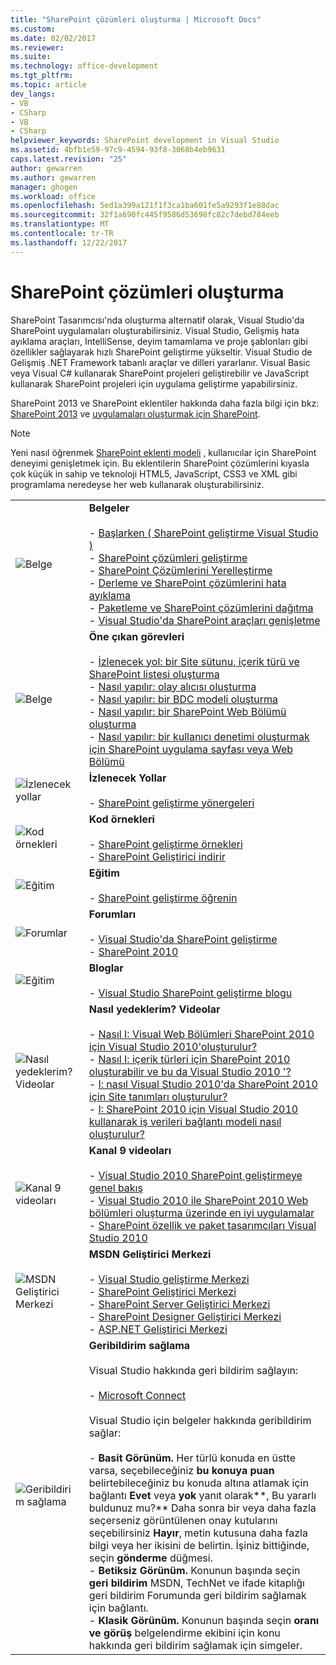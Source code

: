 ```yaml
---
title: "SharePoint çözümleri oluşturma | Microsoft Docs"
ms.custom: 
ms.date: 02/02/2017
ms.reviewer: 
ms.suite: 
ms.technology: office-development
ms.tgt_pltfrm: 
ms.topic: article
dev_langs:
- VB
- CSharp
- VB
- CSharp
helpviewer_keywords: SharePoint development in Visual Studio
ms.assetid: 4bfb1e59-97c9-4594-93f8-3068b4eb9631
caps.latest.revision: "25"
author: gewarren
ms.author: gewarren
manager: ghogen
ms.workload: office
ms.openlocfilehash: 5ed1a399a121f1f3ca1ba601fe5a9293f1e88dac
ms.sourcegitcommit: 32f1a690fc445f9586d53698fc82c7debd784eeb
ms.translationtype: MT
ms.contentlocale: tr-TR
ms.lasthandoff: 12/22/2017
---
```

# <a name="create-sharepoint-solutions"></a>SharePoint çözümleri oluşturma
  SharePoint Tasarımcısı'nda oluşturma alternatif olarak, Visual Studio'da SharePoint uygulamaları oluşturabilirsiniz. Visual Studio, Gelişmiş hata ayıklama araçları, IntelliSense, deyim tamamlama ve proje şablonları gibi özellikler sağlayarak hızlı SharePoint geliştirme yükseltir. Visual Studio de Gelişmiş .NET Framework tabanlı araçlar ve dilleri yararlanır. Visual Basic veya Visual C# kullanarak SharePoint projeleri geliştirebilir ve JavaScript kullanarak SharePoint projeleri için uygulama geliştirme yapabilirsiniz.  
  
 SharePoint 2013 ve SharePoint eklentiler hakkında daha fazla bilgi için bkz: [SharePoint 2013](http://msdn.microsoft.com/library/jj162979.aspx) ve [uygulamaları oluşturmak için SharePoint](http://msdn.microsoft.com/library/office/apps/jj163230%28v=office.15%29.aspx).  
  
> [!NOTE]  
>  Yeni nasıl öğrenmek [SharePoint eklenti modeli](https://msdn.microsoft.com/library/office/fp179930.aspx) , kullanıcılar için SharePoint deneyimi genişletmek için. Bu eklentilerin SharePoint çözümlerini kıyasla çok küçük in sahip ve teknoloji HTML5, JavaScript, CSS3 ve XML gibi programlama neredeyse her web kullanarak oluşturabilirsiniz.  
  
|||  
|-|-|  
|![Belge](../sharepoint/media/vs-icon-documentation.gif "belgeleri")|**Belgeler**<br /><br /> -   [Başlarken &#40; SharePoint geliştirme Visual Studio &#41;](../sharepoint/getting-started-sharepoint-development-in-visual-studio.md)<br />-   [SharePoint çözümleri geliştirme](../sharepoint/developing-sharepoint-solutions.md)<br />-   [SharePoint Çözümlerini Yerelleştirme](../sharepoint/localizing-sharepoint-solutions.md)<br />-   [Derleme ve SharePoint çözümlerini hata ayıklama](../sharepoint/building-and-debugging-sharepoint-solutions.md)<br />-   [Paketleme ve SharePoint çözümlerini dağıtma](../sharepoint/packaging-and-deploying-sharepoint-solutions.md)<br />-   [Visual Studio'da SharePoint araçları genişletme](../sharepoint/extending-the-sharepoint-tools-in-visual-studio.md)|  
|![Belge](../sharepoint/media/vs-icon-documentation.gif "belgeleri")|**Öne çıkan görevleri**<br /><br /> -   [İzlenecek yol: bir Site sütunu, içerik türü ve SharePoint listesi oluşturma](../sharepoint/walkthrough-create-a-site-column-content-type-and-list-for-sharepoint.md)<br />-   [Nasıl yapılır: olay alıcısı oluşturma](../sharepoint/how-to-create-an-event-receiver.md)<br />-   [Nasıl yapılır: bir BDC modeli oluşturma](../sharepoint/how-to-create-a-bdc-model.md)<br />-   [Nasıl yapılır: bir SharePoint Web Bölümü oluşturma](../sharepoint/how-to-create-a-sharepoint-web-part.md)<br />-   [Nasıl yapılır: bir kullanıcı denetimi oluşturmak için SharePoint uygulama sayfası veya Web Bölümü](../sharepoint/how-to-create-a-user-control-for-a-sharepoint-application-page-or-web-part.md)|  
|![İzlenecek yollar](../sharepoint/media/vs-icon-walkthroughs.gif "izlenecek yollar")|**İzlenecek Yollar**<br /><br /> -   [SharePoint geliştirme yönergeleri](../sharepoint/sharepoint-development-walkthroughs.md)|  
|![Kod örnekleri](../sharepoint/media/vs-icon-codesamples.gif "kod örnekleri")|**Kod örnekleri**<br /><br /> -   [SharePoint geliştirme örnekleri](../sharepoint/sharepoint-development-samples.md)<br />-   [SharePoint Geliştirici indirir](http://msdn.microsoft.com/sharepoint/aa905690.aspx)|  
|![Eğitim](../sharepoint/media/vs-icon-training.gif "eğitim")|**Eğitim**<br /><br /> -   [SharePoint geliştirme öğrenin](http://msdn.microsoft.com/sharepoint/aa905692.aspx)|  
|![Forumlar](../sharepoint/media/vs-icon-forums.gif "forumları")|**Forumları**<br /><br /> -   [Visual Studio'da SharePoint geliştirme](http://social.msdn.microsoft.com/Forums/vssharepointdevelopment/threads)<br />-   [SharePoint 2010](http://social.msdn.microsoft.com/Forums/category/sharepoint2010,sharepoint/)|  
|![Eğitim](../sharepoint/media/vs-icon-training.gif "eğitim")|**Bloglar**<br /><br /> -   [Visual Studio SharePoint geliştirme blogu](http://blogs.msdn.com/b/vssharepointtoolsblog/)|  
|![Nasıl yedeklerim? Videolar](../sharepoint/media/vs-icon-howdoivideos.gif "nasıl yedeklerim? Videolar")|**Nasıl yedeklerim? Videolar**<br /><br /> -   [Nasıl I: Visual Web Bölümleri SharePoint 2010 için Visual Studio 2010'oluşturulur?](http://msdn.microsoft.com/vstudio/ff623014.aspx)<br />-   [Nasıl I: içerik türleri için SharePoint 2010 oluşturabilir ve bu da Visual Studio 2010 '?](http://msdn.microsoft.com/vstudio/ff623016.aspx)<br />-   [I: nasıl Visual Studio 2010'da SharePoint 2010 için Site tanımları oluşturulur?](http://msdn.microsoft.com/vstudio/ff623012.aspx)<br />-   [I: SharePoint 2010 için Visual Studio 2010 kullanarak iş verileri bağlantı modeli nasıl oluşturulur?](http://msdn.microsoft.com/vstudio/ff623022.aspx)|  
|![Kanal 9 videoları](../sharepoint/media/vs-icon-channel9videos.gif "kanal 9 videoları")|**Kanal 9 videoları**<br /><br /> -   [Visual Studio 2010 SharePoint geliştirmeye genel bakış](http://channel9.msdn.com/posts/funkyonex/Overview-of-SharePoint-Development-in-Visual-Studio-2010/)<br />-   [Visual Studio 2010 ile SharePoint 2010 Web bölümleri oluşturma üzerinde en iyi uygulamalar](http://channel9.msdn.com/posts/funkyonex/Best-Practices-on-Building-SharePoint-2010-Web-Parts-with-Visual-Studio-2010/)<br />-   [SharePoint özellik ve paket tasarımcıları Visual Studio 2010](http://channel9.msdn.com/posts/funkyonex/SharePoint-Feature-and-Package-Designers-in-Visual-Studio-2010/)|  
|![MSDN Geliştirici Merkezi](../sharepoint/media/vs-icon-msdndevcenter.gif "MSDN Geliştirici Merkezi")|**MSDN Geliştirici Merkezi**<br /><br /> -   [Visual Studio geliştirme Merkezi](http://msdn.microsoft.com/vstudio/default.aspx)<br />-   [SharePoint Geliştirici Merkezi](http://msdn.microsoft.com/sharepoint/default.aspx)<br />-   [SharePoint Server Geliştirici Merkezi](http://msdn.microsoft.com/office/aa905503.aspx)<br />-   [SharePoint Designer Geliştirici Merkezi](http://msdn.microsoft.com/office/bb421303.aspx)<br />-   [ASP.NET Geliştirici Merkezi](http://msdn.microsoft.com/aa336522.aspx)|  
|![Geribildirim sağlama](../sharepoint/media/vs-icon-feedback.gif "geribildirim sağlama")|**Geribildirim sağlama**<br /><br /> Visual Studio hakkında geri bildirim sağlayın:<br /><br /> -   [Microsoft Connect](http://go.microsoft.com/fwlink/?LinkID=150463)<br /><br /> Visual Studio için belgeler hakkında geribildirim sağlar:<br /><br /> -   **Basit Görünüm.** Her türlü konuda en üstte varsa, seçebileceğiniz **bu konuya puan** belirtebileceğiniz bu konuda altına atlamak için bağlantı **Evet** veya **yok** yanıt olarak**, Bu yararlı buldunuz mu?** Daha sonra bir veya daha fazla seçerseniz görüntülenen onay kutularını seçebilirsiniz **Hayır**, metin kutusuna daha fazla bilgi veya her ikisini de belirtin. İşiniz bittiğinde, seçin **gönderme** düğmesi.<br />-   **Betiksiz Görünüm.** Konunun başında seçin **geri bildirim** MSDN, TechNet ve ifade kitaplığı geri bildirim Forumunda geri bildirim sağlamak için bağlantı.<br />-   **Klasik Görünüm.** Konunun başında seçin **oranı ve görüş** belgelendirme ekibini için konu hakkında geri bildirim sağlamak için simgeler.|  
  
  